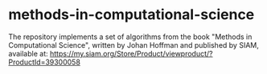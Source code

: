 # methods-in-computational-science
The repository implements a set of algorithms from the book "Methods in Computational Science", written by Johan Hoffman and published by SIAM, available at: https://my.siam.org/Store/Product/viewproduct/?ProductId=39300058

